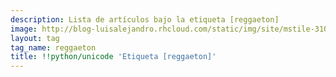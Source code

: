 ```yaml
---
description: Lista de artículos bajo la etiqueta [reggaeton]
image: http://blog-luisalejandro.rhcloud.com/static/img/site/mstile-310x310.png
layout: tag
tag_name: reggaeton
title: !!python/unicode 'Etiqueta [reggaeton]'
---
```


